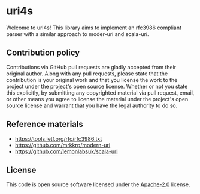 # uri4s #

Welcome to uri4s! This library aims to implement an rfc3986 compliant parser with a similar approach to moder-uri and scala-uri.

## Contribution policy ##

Contributions via GitHub pull requests are gladly accepted from their original author. Along with
any pull requests, please state that the contribution is your original work and that you license
the work to the project under the project's open source license. Whether or not you state this
explicitly, by submitting any copyrighted material via pull request, email, or other means you
agree to license the material under the project's open source license and warrant that you have the
legal authority to do so.

## Reference materials

- https://tools.ietf.org/rfc/rfc3986.txt
- https://github.com/mrkkrp/modern-uri
- https://github.com/lemonlabsuk/scala-uri

## License ##

This code is open source software licensed under the
[Apache-2.0](http://www.apache.org/licenses/LICENSE-2.0) license.
